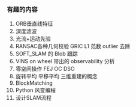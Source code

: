 <!--
 * @Author: Liu Weilong
 * @Date: 2021-01-29 16:41:49
 * @LastEditors: Liu Weilong 
 * @LastEditTime: 2021-02-23 15:17:11
 * @FilePath: /3rd-test-learning/work_record/learning_task/week_plan_collection_2021/interesting_target.md
 * @Description: 
-->
### 有趣的内容
1. ORB垂直线特征           
2. 深度滤波
3. 光流+运动先验
4. RANSAC各种几何校验 GRIC L1 范数 outlier 去除
5. SOFT_SLAM 的 Blob 跟踪
6. VINS on wheel 带出的 observability 分析
7. 零空间操作 FEJ OC DSO
8. 旋转平均 平移平均 三维重建的概念
9. BlockMatching
10. Python 风变编程
11. 设计SLAM流程  